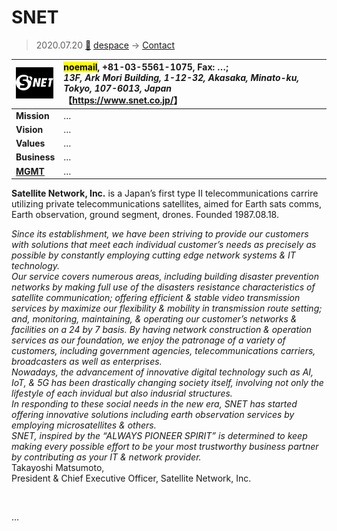 # SNET
> 2020.07.20 [🚀](../../index/index.md) [despace](../index.md) → [Contact](../contact.md)

|[![](../f/contact/s/snet_logo1_thumb.png)](../f/contact/s/snet_logo1.png)|<mark>noemail</mark>, +81-03-5561-1075, Fax: …;<br> *13F, Ark Mori Building, 1-12-32, Akasaka, Minato-ku, Tokyo, 107-6013, Japan*<br> 【<https://www.snet.co.jp/>】|
|:--|:--|
|**Mission**|…|
|**Vision**|…|
|**Values**|…|
|**Business**|…|
|**[MGMT](../mgmt.md)**|…|

**Satellite Network, Inc.** is a Japan’s first type Ⅱ telecommunications carrire utilizing private telecommunications satellites, aimed for Earth sats comms, Earth observation, ground segment, drones. Founded 1987.08.18.

*Since its establishment, we have been striving to provide our customers with solutions that meet each individual customer’s needs as precisely as possible by constantly employing cutting edge network systems & IT technology.<br> Our service covers numerous areas, including building disaster prevention networks by making full use of the disasters resistance characteristics of satellite communication; offering efficient & stable video transmission services by maximize our flexibility & mobility in transmission route setting; and, monitoring, maintaining, & operating our customer’s networks & facilities  on a 24 by 7 basis. By having network construction & operation services as our foundation, we enjoy the patronage of a variety of customers, including government agencies, telecommunications carriers, broadcasters as well as enterprises.<br> Nowadays, the advancement of innovative digital technology such as AI, IoT, & 5G has been drastically changing society itself, involving not only the lifestyle of each invidual but also indusrial structures.<br> In responding to these social needs in the new era, SNET has started offering innovative solutions including earth observation services by employing microsatellites & others.<br> SNET, inspired by the “ALWAYS PIONEER SPIRIT” is determined to keep making every possible effort to be your most trustworthy business partner by contributing as your IT & network provider.*<br> Takayoshi Matsumoto,<br> President & Chief Executive Officer, Satellite Network, Inc.

<p style="page-break-after:always"> </p>

…

